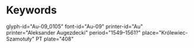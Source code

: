 # Keywords
glyph-id="Au-09_0105"
font-id="Au-09"
printer-id="Au"
printer="Aleksander Augezdecki"
period="1549–1561?"
place="Królewiec-Szamotuły"
PT plate="408"
